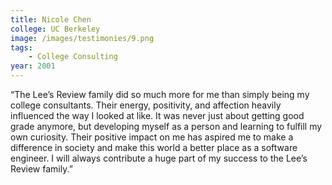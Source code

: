 ```yaml
---
title: Nicole Chen
college: UC Berkeley
image: /images/testimonies/9.png
tags:
    - College Consulting
year: 2001
---
```


“The Lee’s Review family did so much more for me than simply being my
college consultants. Their energy, positivity, and affection heavily
influenced the way I looked at like. It was never just about getting good
grade anymore, but developing myself as a person and learning to fulfill
my own curiosity. Their positive impact on me has aspired me to make a
difference in society and make this world a better place as a software
engineer. I will always contribute a huge part of my success to the Lee’s
Review family.”
